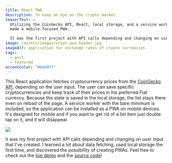 ```yaml
---
title: React PWA
description: to keep an eye on the crypto market
teaserText: >-
  Utilizing the CoinGecko API, React, local storage, and a service worker, I've
  made a mobile-focused PWA.

  It was the first project with API calls depending and changing on user input that I created.
image: /assets/images/crypt-pwa-header.jpg
imageAlt: application for exchange rates of crypto currencies
tags:
  - post
  - featured
accentColor: "#beb9ff"
---
```

This React application fetches cryptocurrency prices from the [CoinGecko API](https://www.coingecko.com/), depending on the user input. The user can save specific cryptocurrencies and keep track of their prices in his preferred Fiat currency. Because the state is saved in the local storage, the list stays there even on reload of the page. A service worker with the bare minimum is included, so the application can be installed as a PWA on mobile devices. It's designed for mobile and if you want to get rid of a list item just double tap on it, and it will disappear.

![](/assets/images/crypt-pwa.gif)

It was my first project with API calls depending and changing on user input that I've created. I learned a lot about data fetching, used local storage the first time, and discovered the possibility of creating PWAs.
Feel free to check out the [live demo](https://crypt.netlify.app/) and the [source code](https://github.com/Noevenzahn/crypt)!